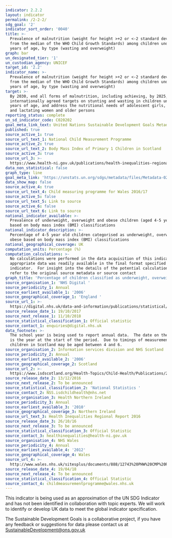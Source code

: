 ```yaml
---
indicator: 2.2.2
layout: indicator
permalink: /2-2-2/
sdg_goal: '2'
indicator_sort_order: '0040'
title: >-
  Prevalence of malnutrition (weight for height >+2 or <-2 standard deviation
  from the median of the WHO Child Growth Standards) among children under 5
  years of age, by type (wasting and overweight)
graph: bar
un_designated_tier: '1'
un_custodian_agency: UNICEF
target_id: '2.2'
indicator_name: >-
  Prevalence of malnutrition (weight for height >+2 or <-2 standard deviation
  from the median of the WHO Child Growth Standards) among children under 5
  years of age, by type (wasting and overweight)
target: >-
  By 2030, end all forms of malnutrition, including achieving, by 2025, the
  internationally agreed targets on stunting and wasting in children under 5
  years of age, and address the nutritional needs of adolescent girls, pregnant
  and lactating women and older persons
reporting_status: complete
un_sd_indicator_code: C020202
goal_meta_link_text: United Nations Sustainable Development Goals Metadata (pdf 232kB)
published: true
source_active_1: true
source_url_text_1: National Child Measurement Programme
source_active_2: true
source_url_text_2: Body Mass Index of Primary 1 Children in Scotland
source_active_3: true
source_url_3: >-
  https://www.health-ni.gov.uk/publications/health-inequalities-regional-report-2016
data_non_statistical: false
graph_type: line
goal_meta_link: 'https://unstats.un.org/sdgs/metadata/files/Metadata-02-02-02a.pdf'
data_show_map: false
source_active_4: true
source_url_text_4: Child measuring programme for Wales 2016/17
source_active_5: false
source_url_text_5: Link to source
source_active_6: false
source_url_text_6: Link to source
national_indicator_available: >-
  Prevalence of underweight, overweight and obese children (aged 4-5 years)
  based on body mass index (BMI) classifications
national_indicator_description: >-
  Percentage of 4-5 year old children categorised as underweight, overweight or
  obese based on body mass index (BMI) classifications
national_geographical_coverage: UK
computation_units: Percentage (%)
computation_calculations: >-
  No calculations were performed in the data acquisition of this indicator as
  appropriate data was readily available in the final format specified by this
  indicator.  For insight into the details of the potential calculations please
  refer to the original source metadata or source contact
graph_title: 'Percentage of children classified as underweight, overweight or obese'
source_organisation_1: 'NHS Digital '
source_periodicity_1: Annual
source_earliest_available_1: '2006'
source_geographical_coverage_1: 'England '
source_url_1: >-
  https://digital.nhs.uk/data-and-information/publications/statistical/national-child-measurement-programme/2016-17-school-year
source_release_date_1: 19/10/2017
source_next_release_1: 11/10/2018
source_statistical_classification_1: Official statistic
source_contact_1: enquiries@digital.nhs.uk
data_footnote: >-
  The school year is being used to report annual data.  The date on the X axis
  is the year at the start of the period.  Due to timings of measurements,
  children in Scotland may be aged between 4 and 6.
source_organisation_2: Information services division and NHS Scotland
source_periodicity_2: Annual
source_earliest_available_2: '2006'
source_geographical_coverage_2: Scotland
source_url_2: >-
  https://www.isdscotland.org/Health-Topics/Child-Health/Publications/2016-12-13/2016-12-13-P1-BMI-Report.pdf?2334231139
source_release_date_2: 13/12/2016
source_next_release_2: To be announced
source_statistical_classification_2: 'National Statistics '
source_contact_2: NSS.isdchildhealth@nhs.net
source_organisation_3: Health Northern Ireland
source_periodicity_3: Annual
source_earliest_available_3: '2010'
source_geographical_coverage_3: Northern Ireland
source_url_text_3: Health Inequalities Regional Report 2016
source_release_date_3: 26/10/16
source_next_release_3: To be announced
source_statistical_classification_3: Official Statistic
source_contact_3: healthinequalities@health-ni.gov.uk
source_organisation_4: NHS Wales
source_periodicity_4: Annual
source_earliest_available_4: '2012'
source_geographical_coverage_4: Wales
source_url_4: >-
  http://www.wales.nhs.uk/sitesplus/documents/888/12743%20PHW%20CMP%20Report%20%28Eng%29.pdf
source_release_date_4: 19/04/18
source_next_release_4: To be announced
source_statistical_classification_4: Official Statistic
source_contact_4: childmeasurementprogramme@wales.nhs.uk
---
```

This indicator is being used as an approximation of the UN SDG Indicator and has not been identified in collaboration with topic experts. We will work to identify or develop UK data to meet the global indicator specification.

The Sustainable Development Goals is a collaborative project, if you have any feedback or suggestions for data please contact us at <SustainableDevelopment@ons.gov.uk>
